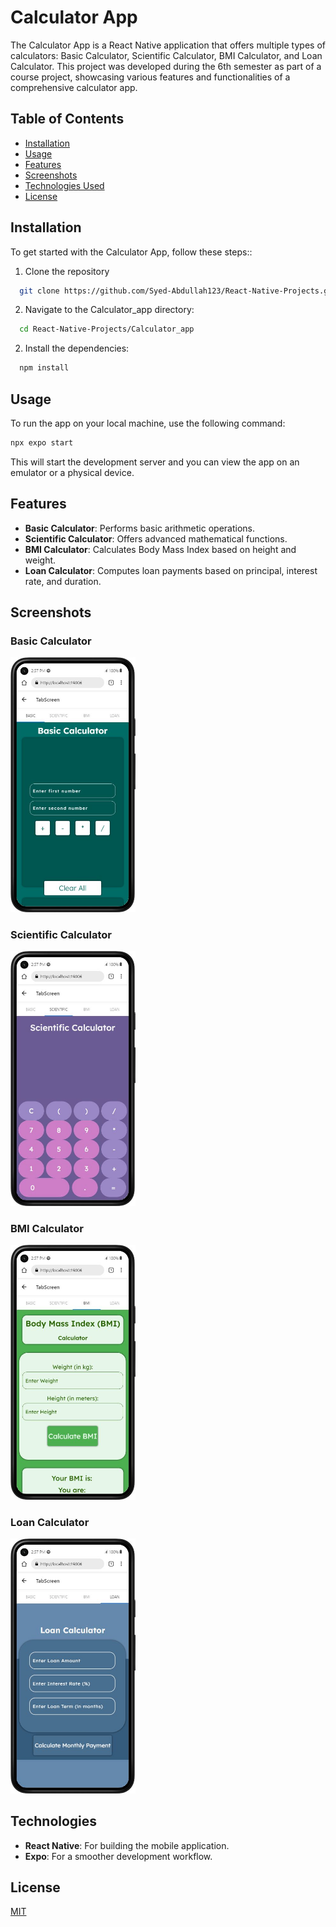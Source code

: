 # Calculator App

The Calculator App is a React Native application that offers multiple types of calculators: Basic Calculator, Scientific Calculator, BMI Calculator, and Loan Calculator. This project was developed during the 6th semester as part of a course project, showcasing various features and functionalities of a comprehensive calculator app.

## Table of Contents

- [Installation](#installation)
- [Usage](#usage)
- [Features](#features)
- [Screenshots](#screenshots)
- [Technologies Used](#technologies-used)
- [License](#license)


## Installation

To get started with the Calculator App, follow these steps::

1. Clone the repository

```bash
  git clone https://github.com/Syed-Abdullah123/React-Native-Projects.git
```
2. Navigate to the Calculator_app directory:
```bash
  cd React-Native-Projects/Calculator_app
```
2. Install the dependencies:
```bash
  npm install
```
    
## Usage
To run the app on your local machine, use the following command:

```bash
npx expo start
```

This will start the development server and you can view the app on an emulator or a physical device.


## Features

- **Basic Calculator**: Performs basic arithmetic operations.
- **Scientific Calculator**: Offers advanced mathematical functions.
- **BMI Calculator**: Calculates Body Mass Index based on height and weight.
- **Loan Calculator**: Computes loan payments based on principal, interest rate, and duration.


## Screenshots

### Basic Calculator

<div style="flex-direction: row, gap: 10">
  <img src="/UI's/calculator1.jpeg" width="200" />
</div>

### Scientific Calculator

<div style="flex-direction: row, gap: 10">
  <img src="/UI's/calculator2.jpeg" width="200" />
</div>

### BMI Calculator

  <img src="/UI's/calculator3.jpeg" width="200" />

### Loan Calculator

  <img src="/UI's/calculator4.jpeg" width="200" />

## Technologies

- **React Native**: For building the mobile application.
- **Expo**: For a smoother development workflow.


## License

[MIT](https://choosealicense.com/licenses/mit/)

